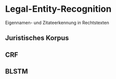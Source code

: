 # Legal-Entity-Recognition
Eigennamen- und Zitateerkennung in Rechtstexten

## Juristisches Korpus
## CRF
## BLSTM
